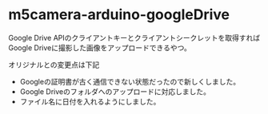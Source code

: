 # m5camera-arduino-googleDrive
Google Drive APIのクライアントキーとクライアントシークレットを取得すればGoogle Driveに撮影した画像をアップロードできるやつ。

オリジナルとの変更点は下記
- Googleの証明書が古く通信できない状態だったので新しくしました。
- Google Driveのフォルダへのアップロードに対応しました。
- ファイル名に日付を入れるようにしました。
